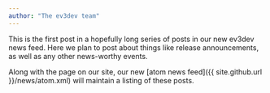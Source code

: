 ```yaml
---
author: "The ev3dev team"
---
```


This is the first post in a hopefully long series of posts in our new ev3dev news feed. Here we plan to post about things like release announcements, as well as any other news-worthy events.

Along with the page on our site, our new [atom news feed]({{ site.github.url }}/news/atom.xml) will maintain a listing of these posts.